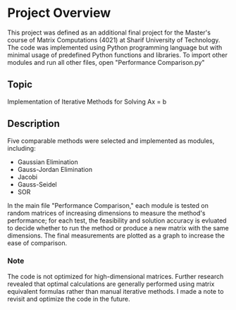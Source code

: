 # Project Overview

This project was defined as an additional final project for the Master's course of Matrix Computations (4021) at Sharif University of Technology. The code was implemented using Python programming language but with minimal usage of predefined Python functions and libraries. To import other modules and run all other files, open "Performance Comparison.py"

## Topic

Implementation of Iterative Methods for Solving Ax = b

## Description

Five comparable methods were selected and implemented as modules, including:

- Gaussian Elimination
- Gauss-Jordan Elimination
- Jacobi
- Gauss-Seidel
- SOR

In the main file "Performance Comparison," each module is tested on random matrices of increasing dimensions to measure the method's performance; for each test, the feasibility and solution accuracy is evluated to decide whether to run the method or produce a new matrix with the same dimensions. The final measurements are plotted as a graph to increase the ease of comparison.

### Note

The code is not optimized for high-dimensional matrices. Further research revealed that optimal calculations are generally performed using matrix equivalent formulas rather than manual iterative methods. I made a note to revisit and optimize the code in the future.
